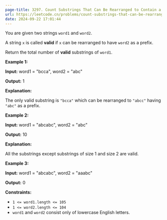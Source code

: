 ```yaml
---
page-title: 3297. Count Substrings That Can Be Rearranged to Contain a String I
url: https://leetcode.cn/problems/count-substrings-that-can-be-rearranged-to-contain-a-string-i/
date: 2024-09-22 17:01:44
---
```

You are given two strings `word1` and `word2`.

A string `x` is called **valid** if `x` can be rearranged to have `word2` as a prefix.

Return the total number of **valid** substrings of `word1`.

**Example 1:**

**Input:** word1 = "bcca", word2 = "abc"

**Output:** 1

**Explanation:**

The only valid substring is `"bcca"` which can be rearranged to `"abcc"` having `"abc"` as a prefix.

**Example 2:**

**Input:** word1 = "abcabc", word2 = "abc"

**Output:** 10

**Explanation:**

All the substrings except substrings of size 1 and size 2 are valid.

**Example 3:**

**Input:** word1 = "abcabc", word2 = "aaabc"

**Output:** 0

**Constraints:**

-   `1 <= word1.length <= 105`
-   `1 <= word2.length <= 104`
-   `word1` and `word2` consist only of lowercase English letters.